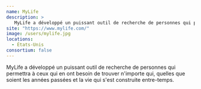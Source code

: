 ```yaml
---
name: MyLife
description: >
   MyLife a développé un puissant outil de recherche de personnes qui permettra à ceux qui en ont besoin de trouver n'importe qui, quelles que soient les années passées et la vie qui s'est construite entre-temps
site: "https://www.mylife.com/"
image: /users/mylife.jpg
locations:
  - États-Unis
consortium: false
---
```


MyLife a développé un puissant outil de recherche de personnes qui permettra à ceux qui en ont besoin de trouver n'importe qui, quelles que soient les années passées et la vie qui s'est construite entre-temps.
